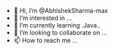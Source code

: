 - 👋 Hi, I’m @AbhishekSharma-max
- 👀 I’m interested in ...
- 🌱 I’m currently learning .Java..
- 💞️ I’m looking to collaborate on ...
- 📫 How to reach me ...

<!---
AbhishekSharma-max/AbhishekSharma-max is a ✨ special ✨ repository because its `README.md` (this file) appears on your GitHub profile.
You can click the Preview link to take a look at your changes.
--->
